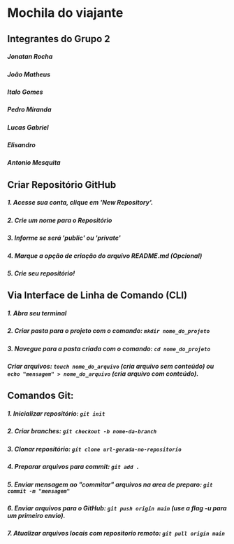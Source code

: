 # **Mochila do viajante**

## **Integrantes do Grupo 2**

##### Jonatan Rocha
##### João Matheus
##### Italo Gomes
##### Pedro Miranda
##### Lucas Gabriel
##### Elisandro
##### Antonio Mesquita

## **Criar Repositório GitHub**

##### 1. Acesse sua conta, clique em **'New Repository'**.
##### 2. Crie um nome para o Repositório
##### 3. Informe se será **'public'** ou **'private'**
##### 4. Marque a opção de criação do arquivo README.md (Opcional)
##### 5. Crie seu repositório! 

## **Via Interface de Linha de Comando (CLI)**

##### 1. Abra seu terminal
##### 2. Criar pasta para o projeto com o comando: ```mkdir nome_do_projeto``` 
##### 3. Navegue para a pasta criada com o comando: ```cd nome_do_projeto``` 

##### Criar arquivos: ```touch nome_do_arquivo``` (cria arquivo sem conteúdo) ou ```echo "mensagem" > nome_do_arquivo``` (cria arquivo com conteúdo).

## **Comandos Git:**

##### 1. Inicializar repositório: ```git init```
##### 2. Criar branches: ```git checkout -b nome-da-branch``` 
##### 3. Clonar repositório: ```git clone url-gerada-no-repositorio``` 
##### 4. Preparar arquivos para commit: ```git add .```
##### 5. Enviar mensagem ao "commitar" arquivos na area de preparo: ```git commit -m "mensagem"``` 
##### 6. Enviar arquivos para o GitHub: ```git push origin main``` (use a flag -u para um primeiro envio).
##### 7. Atualizar arquivos locais com repositorio remoto: ```git pull origin main``` 
